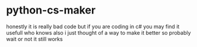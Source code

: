 # python-cs-maker
honestly it is really bad code but if you are coding in c# 
you may find it usefull who knows
also i just thought of a way to make it better so probably wait or not it still works


